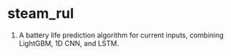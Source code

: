 # steam_rul
1. A battery life prediction algorithm for current inputs, combining LightGBM, 1D CNN, and LSTM.
